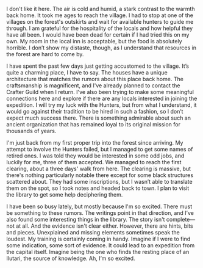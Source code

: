 I don't like it here. The air is cold and humid, a stark contrast to the warmth back home. It took me ages to reach the village. I had to stop at one of the villages on the forest's outskirts and wait for available hunters to guide me through. I am grateful for the hospitality of the locals and how helpful they have all been. I would have been dead for certain if I had tried this on my own. My room in the local inn is acceptable, but the food is absolutely horrible. I don’t show my distaste, though, as I understand that resources in the forest are hard to come by.

I have spent the past few days just getting accustomed to the village. It’s quite a charming place, I have to say. The houses have a unique architecture that matches the rumors about this place back home. The craftsmanship is magnificent, and I've already planned to contact the Crafter Guild when I return. I've also been trying to make some meaningful connections here and explore if there are any locals interested in joining the expedition. I will try my luck with the Hunters, but from what I understand, it would go against their tradition to be hired in such a fashion, so I don’t expect much success there. There is something admirable about such an ancient organization that has remained loyal to its original mission for thousands of years.

I'm just back from my first proper trip into the forest since arriving. My attempt to involve the Hunters failed, but I managed to get some names of retired ones. I was told they would be interested in some odd jobs, and luckily for me, three of them accepted. We managed to reach the first clearing, about a three days' walk from here. The clearing is massive, but there's nothing particularly notable there except for some black structures scattered about. They had some inscriptions, but I wasn’t able to translate them on the spot, so I took notes and headed back to town. I plan to visit the library to get some help deciphering them.

I have been so busy lately, but mostly because I'm so excited. There must be something to these rumors. The writings point in that direction, and I’ve also found some interesting things in the library. The story isn't complete—not at all. And the evidence isn't clear either. However, there are hints, bits and pieces. Unexplained and missing elements sometimes speak the loudest. My training is certainly coming in handy. Imagine if I were to find some indication, some sort of evidence. It could lead to an expedition from the capital itself. Imagine being the one who finds the resting place of an Ilutari, the source of knowledge. Ah, I’m so excited.